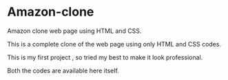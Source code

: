 # Amazon-clone
Amazon clone web page using HTML and CSS.


This is a complete clone of the web page using only HTML and CSS codes.

This is my first project , so tried my best to make it look professional. 

Both the codes are available here itself.
